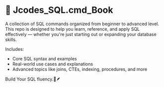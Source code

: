 # 📘 Jcodes_SQL.cmd_Book

A collection of SQL commands organized from beginner to advanced level. This repo is designed to help you learn, reference, and apply SQL effectively — whether you're just starting out or expanding your database skills.

Includes:
- Core SQL syntax and examples
- Real-world use cases and explanations
- Advanced topics like joins, CTEs, indexing, procedures, and more

Build Your SQL fluency.📘🪶

